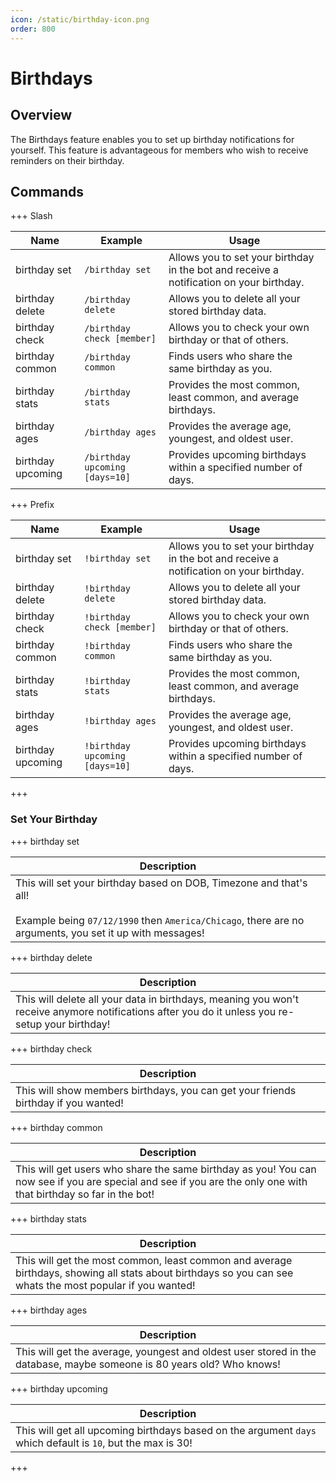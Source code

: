 ```yaml
---
icon: /static/birthday-icon.png
order: 800
---
```

# Birthdays

## Overview

The Birthdays feature enables you to set up birthday notifications for yourself. This feature is advantageous for members who wish to receive reminders on their birthday.

## Commands

+++ Slash

| Name              | Example                        | Usage                                                                                         |
|-------------------|--------------------------------|-----------------------------------------------------------------------------------------------|
| birthday set      | `/birthday set`                | Allows you to set your birthday in the bot and receive a notification on your birthday.       |
| birthday delete   | `/birthday delete`             | Allows you to delete all your stored birthday data.                                           |
| birthday check    | `/birthday check [member]`     | Allows you to check your own birthday or that of others.                                      |
| birthday common   | `/birthday common`             | Finds users who share the same birthday as you.                                               |
| birthday stats    | `/birthday stats`              | Provides the most common, least common, and average birthdays.                                |
| birthday ages     | `/birthday ages`               | Provides the average age, youngest, and oldest user.                                          |
| birthday upcoming | `/birthday upcoming [days=10]` | Provides upcoming birthdays within a specified number of days.                                |


+++ Prefix

| Name              | Example                        | Usage                                                                                         |
|-------------------|--------------------------------|-----------------------------------------------------------------------------------------------|
| birthday set      | `!birthday set`                | Allows you to set your birthday in the bot and receive a notification on your birthday.       |
| birthday delete   | `!birthday delete`             | Allows you to delete all your stored birthday data.                                           |
| birthday check    | `!birthday check [member]`     | Allows you to check your own birthday or that of others.                                      |
| birthday common   | `!birthday common`             | Finds users who share the same birthday as you.                                               |
| birthday stats    | `!birthday stats`              | Provides the most common, least common, and average birthdays.                                |
| birthday ages     | `!birthday ages`               | Provides the average age, youngest, and oldest user.                                          |
| birthday upcoming | `!birthday upcoming [days=10]` | Provides upcoming birthdays within a specified number of days.                                |
+++

### Set Your Birthday

+++ birthday set

| Description                                                                                                                                                                         |
|-------------------------------------------------------------------------------------------------------------------------------------------------------------------------------------|
| This will set your birthday based on DOB, Timezone and that's all!<br/><br/>Example being `07/12/1990` then `America/Chicago`, there are no arguments, you set it up with messages! |

+++ birthday delete

| Description                                                                                                                                     |
|-------------------------------------------------------------------------------------------------------------------------------------------------|
| This will delete all your data in birthdays, meaning you won't receive anymore notifications after you do it unless you re-setup your birthday! |

+++ birthday check

| Description                                                                        |
|------------------------------------------------------------------------------------|
| This will show members birthdays, you can get your friends birthday if you wanted! |

+++ birthday common

| Description                                                                                                                                                      |
|------------------------------------------------------------------------------------------------------------------------------------------------------------------|
| This will get users who share the same birthday as you! You can now see if you are special and see if you are the only one with that birthday so far in the bot! |

+++ birthday stats

| Description                                                                                                                                               |
|-----------------------------------------------------------------------------------------------------------------------------------------------------------|
| This will get the most common, least common and average birthdays, showing all stats about birthdays so you can see whats the most popular if you wanted! |

+++ birthday ages

| Description                                                                                                           |
|-----------------------------------------------------------------------------------------------------------------------|
| This will get the average, youngest and oldest user stored in the database, maybe someone is 80 years old? Who knows! |

+++ birthday upcoming

| Description                                                                                                 |
|-------------------------------------------------------------------------------------------------------------|
| This will get all upcoming birthdays based on the argument `days` which default is `10`, but the max is 30! |
+++

